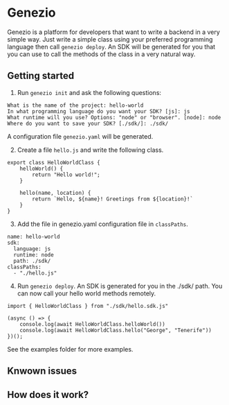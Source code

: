 # Genezio

Genezio is a platform for developers that want to write a backend in a very simple way. Just write a simple class using your preferred programming language then call `genezio deploy`. An SDK will be generated for you that you can use to call the methods of the class in a very natural way.

## Getting started

1. Run `genezio init` and ask the following questions:

```
What is the name of the project: hello-world
In what programming language do you want your SDK? [js]: js
What runtime will you use? Options: "node" or "browser". [node]: node
Where do you want to save your SDK? [./sdk/]: ./sdk/
```

A configuration file `genezio.yaml` will be generated.

2. Create a file `hello.js` and write the following class.

```
export class HelloWorldClass {
    helloWorld() {
        return "Hello world!";
    }

    hello(name, location) {
        return `Hello, ${name}! Greetings from ${location}!`
    }
}
```

3. Add the file in genezio.yaml configuration file in `classPaths`.

```
name: hello-world
sdk:
  language: js
  runtime: node
  path: ./sdk/
classPaths:
  - "./hello.js"
```

4. Run `genezio deploy`. An SDK is generated for you in the ./sdk/ path. You can now call your hello world methods remotely.

```
import { HelloWorldClass } from "./sdk/hello.sdk.js"

(async () => {
    console.log(await HelloWorldClass.helloWorld())
    console.log(await HelloWorldClass.hello("George", "Tenerife"))
})();
```

See the examples folder for more examples.

## Knwown issues

## How does it work?
